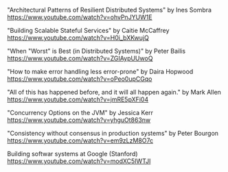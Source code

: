 
"Architectural Patterns of Resilient Distributed Systems" by Ines Sombra
https://www.youtube.com/watch?v=ohvPnJYUW1E 

"Building Scalable Stateful Services" by Caitie McCaffrey
https://www.youtube.com/watch?v=H0i_bXKwujQ 

"When "Worst" is Best (in Distributed Systems)" by Peter Bailis
https://www.youtube.com/watch?v=ZGIAypUUwoQ 

"How to make error handling less error-prone" by Daira Hopwood
https://www.youtube.com/watch?v=oPeo0upCGqo 

"All of this has happened before, and it will all happen again." by Mark Allen
https://www.youtube.com/watch?v=jmRE5pXFi04

"Concurrency Options on the JVM" by Jessica Kerr
https://www.youtube.com/watch?v=yhguOt863nw

"Consistency without consensus in production systems" by Peter Bourgon
https://www.youtube.com/watch?v=em9zLzM8O7c

Building softwar systems at Google (Stanford)
https://www.youtube.com/watch?v=modXC5IWTJI

